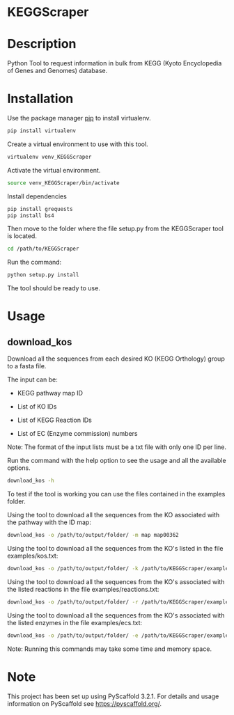 KEGGScraper
===========

Description
===========

Python Tool to request information in bulk from KEGG (Kyoto Encyclopedia of Genes and Genomes) database.

Installation
============

Use the package manager [pip](https://pip.pypa.io/en/stable/) to install virtualenv.

```bash
pip install virtualenv
```

Create a virtual environment to use with this tool.

```bash
virtualenv venv_KEGGScraper
```

Activate the virtual environment.

```bash
source venv_KEGGScraper/bin/activate
```

Install dependencies

```bash
pip install grequests
pip install bs4
```

Then move to the folder where the file setup.py from the KEGGScraper tool is located.

```bash
cd /path/to/KEGGScraper
```

Run the command:

```bash
python setup.py install
```

The tool should be ready to use.

Usage
=====

## download_kos

Download all the sequences from each desired KO (KEGG Orthology) group to a fasta file.

The input can be:

- KEGG pathway map ID

- List of KO IDs

- List of KEGG Reaction IDs

- List of EC (Enzyme commission) numbers

Note: The format of the input lists must be a txt file with only one ID per line.


Run the command with the help option to see the usage and all the available options.

```bash
download_kos -h
```

To test if the tool is working you can use the files contained in the examples folder.

Using the tool to download all the sequences from the KO associated with the pathway with the ID map:

```bash
download_kos -o /path/to/output/folder/ -m map map00362
```

Using the tool to download all the sequences from the KO's listed in the file examples/kos.txt:

```bash
download_kos -o /path/to/output/folder/ -k /path/to/KEGGScraper/examples/kos.txt
```

Using the tool to download all the sequences from the KO's associated with the listed reactions in the file examples/reactions.txt:

```bash
download_kos -o /path/to/output/folder/ -r /path/to/KEGGScraper/examples/reactions.txt
```

Using the tool to download all the sequences from the KO's associated with the listed enzymes in the file examples/ecs.txt:

```bash
download_kos -o /path/to/output/folder/ -e /path/to/KEGGScraper/examples/ecs.txt
```

Note: Running this commands may take some time and memory space.

Note
====

This project has been set up using PyScaffold 3.2.1. For details and usage
information on PyScaffold see https://pyscaffold.org/.

